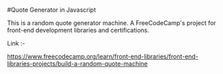 #Quote Generator in Javascript

This is a random quote generator machine. A FreeCodeCamp's project for front-end development libraries and certifications.

Link :-

https://www.freecodecamp.org/learn/front-end-libraries/front-end-libraries-projects/build-a-random-quote-machine
